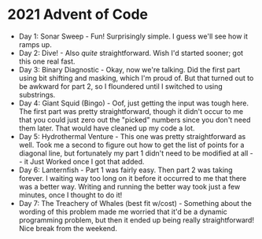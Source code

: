 # 2021 Advent of Code

* Day 1: Sonar Sweep - Fun! Surprisingly simple. I guess we'll see how it ramps up.
* Day 2: Dive! - Also _quite_ straightforward. Wish I'd started sooner; got this one real fast.
* Day 3: Binary Diagnostic - Okay, now we're talking. Did the first part using bit shifting and masking, which I'm proud of. But that turned out to be awkward for part 2, so I floundered until I switched to using substrings.
* Day 4: Giant Squid (Bingo) - Oof, just getting the input was tough here. The first part was pretty straightforward, though it didn't occur to me that you could just zero out the "picked" numbers since you don't need them later. That would have cleaned up my code a lot.
* Day 5: Hydrothermal Venture - This one was pretty straightforward as well. Took me a second to figure out how to get the list of points for a diagonal line, but fortunately my part 1 didn't need to be modified at all -- it Just Worked once I got that added.
* Day 6: Lanternfish - Part 1 was fairly easy. Then part 2 was taking forever. I waiting way too long on it before it occurred to me that there was a better way. Writing and running the better way took just a few minutes, once I thought to do it!
* Day 7: The Treachery of Whales (best fit w/cost) - Something about the wording of this problem made me worried that it'd be a dynamic programming problem, but then it ended up being really straightforward! Nice break from the weekend.
